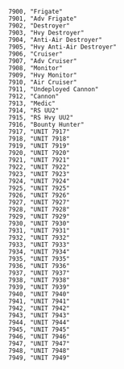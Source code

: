 ﻿```text
7900, "Frigate"
7901, "Adv Frigate"
7902, "Destroyer"
7903, "Hvy Destroyer"
7904, "Anti-Air Destroyer"
7905, "Hvy Anti-Air Destroyer"
7906, "Cruiser"
7907, "Adv Cruiser"
7908, "Monitor"
7909, "Hvy Monitor"
7910, "Air Cruiser"
7911, "Undeployed Cannon"
7912, "Cannon"
7913, "Medic"
7914, "RS UU2"
7915, "RS Hvy UU2"
7916, "Bounty Hunter"
7917, "UNIT 7917"
7918, "UNIT 7918"
7919, "UNIT 7919"
7920, "UNIT 7920"
7921, "UNIT 7921"
7922, "UNIT 7922"
7923, "UNIT 7923"
7924, "UNIT 7924"
7925, "UNIT 7925"
7926, "UNIT 7926"
7927, "UNIT 7927"
7928, "UNIT 7928"
7929, "UNIT 7929"
7930, "UNIT 7930"
7931, "UNIT 7931"
7932, "UNIT 7932"
7933, "UNIT 7933"
7934, "UNIT 7934"
7935, "UNIT 7935"
7936, "UNIT 7936"
7937, "UNIT 7937"
7938, "UNIT 7938"
7939, "UNIT 7939"
7940, "UNIT 7940"
7941, "UNIT 7941"
7942, "UNIT 7942"
7943, "UNIT 7943"
7944, "UNIT 7944"
7945, "UNIT 7945"
7946, "UNIT 7946"
7947, "UNIT 7947"
7948, "UNIT 7948"
7949, "UNIT 7949"
```